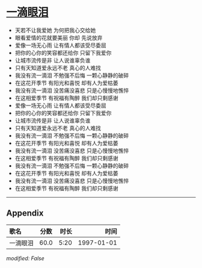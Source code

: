 # [一滴眼泪](https://music.163.com/song?id=67848)

* 天若不让我爱她 为何把我心交给她
* 眼看爱情的花就要美丽 你却 先说放弃
* 爱像一场无心雨 让有情人都该受尽委屈
* 把你的心你的笑容都还给你 只留下我爱你
* 让城市流传是非 让人说谁辜负谁
* 只有天知道爱永远不老 真心的人难找
* 我没有流一滴泪 不勉强不后悔 一颗心静静的破碎
* 在这花开季节 有阳光和喜悦 却有人为爱枯萎
* 我没有流一滴泪 没苦痛没喜悲 只是心慢慢地憔悴
* 在这相爱季节 有祝福有陶醉 我们却只剩感谢
* 爱像一场无心雨 让有情人都该受尽委屈
* 把你的心你的笑容都还给你 只留下我爱你
* 让城市流传是非 让人说谁辜负谁
* 只有天知道爱永远不老 真心的人难找
* 我没有流一滴泪 不勉强不后悔 一颗心静静的破碎
* 在这花开季节 有阳光和喜悦 却有人为爱枯萎
* 我没有流一滴泪 没苦痛没喜悲 只是心慢慢地憔悴
* 在这相爱季节 有祝福有陶醉 我们却只剩感谢
* 我没有流一滴泪 不勉强不后悔 一颗心静静的破碎
* 在这花开季节 有阳光和喜悦 却有人为爱枯萎
* 我没有流一滴泪 没苦痛没喜悲 只是心慢慢地憔悴
* 在这相爱季节 有祝福有陶醉 我们却只剩感谢


---

## Appendix

|歌名|分数|时长|时间|
|:---|:---:|---:|---:|
|一滴眼泪|60.0|5:20|1997-01-01

*modified: False*